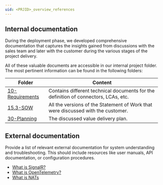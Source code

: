 ```yaml
---
uid: <PRJID>_overview_references
---
```


## Internal documentation
During the deployment phase, we developed comprehensive documentation that captures the insights gained from discussions
with the sales team and later with the customer during the various stages of the project delivery.

All of these valuable documents are accessible in our internal project folder. The most pertinent information can be found
in the following folders:

| Folder                                                                               | Content                                                                             |
|--------------------------------------------------------------------------------------|-------------------------------------------------------------------------------------|
| [10-Requirements](https://skylinebe.sharepoint.com/:f:/s/ProjectData/<PROJECT_DATA>) | Contains different technical documents for the definition of connectors, LCAs, etc. |
| [15.3-SOW](https://skylinebe.sharepoint.com/:f:/s/ProjectData/<PROJECT_DATA>)        | All the versions of the Statement of Work that were discussed with the customer.    |
| [30-Planning](https://skylinebe.sharepoint.com/:f:/s/ProjectData/<PROJECT_DATA>)     | The discussed value delivery plan.                                                  |


## External documentation
Provide a list of relevant external documentation for system understanding and troubleshooting. This should include resources
like user manuals, API documentation, or configuration procedures.
* [What is SignalR?](https://learn.microsoft.com/en-us/aspnet/core/signalr/introduction?view=aspnetcore-9.0&WT.mc_id=dotnet-35129-website)
* [What is OpenTelemetry?](https://opentelemetry.io/docs/what-is-opentelemetry/)
* [What is NATs](https://docs.nats.io/nats-concepts/what-is-nats)